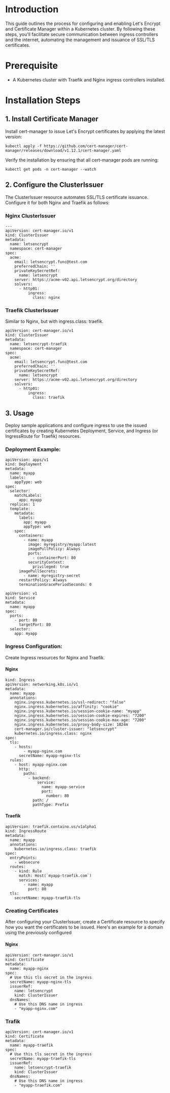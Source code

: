 # Introduction 

This guide outlines the process for configuring and enabling Let's Encrypt and Certificate Manager within a Kubernetes cluster. By following these steps, you'll facilitate secure communication between ingress controllers and the internet, automating the management and issuance of SSL/TLS certificates.


# Prerequisite

- A Kubernetes cluster with Traefik and Nginx ingress controllers installed.

# Installation Steps

## 1. Install Certificate Manager

Install cert-manager to issue Let's Encrypt certificates by applying the latest version:

```kubectl apply -f https://github.com/cert-manager/cert-manager/releases/download/v1.12.1/cert-manager.yaml```

Verify the installation by ensuring that all cert-manager pods are running:

```kubectl get pods -n cert-manager --watch```



## 2. Configure the ClusterIssuer
The ClusterIssuer resource automates SSL/TLS certificate issuance. Configure it for both Nginx and Traefik as follows:

### Nginx ClusterIssuer
```
---
apiVersion: cert-manager.io/v1
kind: ClusterIssuer
metadata:
  name: letsencrypt
  namespace: cert-manager
spec:
  acme:
    email: letsencrypt.func@test.com
    preferredChain: ''
    privateKeySecretRef:
      name: letsencrypt
    server: https://acme-v02.api.letsencrypt.org/directory
    solvers:
      - http01:
          ingress:
            class: nginx           

```

### Traefik ClusterIssuer
Similar to Nginx, but with ingress.class: traefik.
```
apiVersion: cert-manager.io/v1
kind: ClusterIssuer
metadata:
  name: letsencrypt-traefik
  namespace: cert-manager
spec:
  acme:
    email: letsencrypt.func@test.com
    preferredChain: ''
    privateKeySecretRef:
      name: letsencrypt
    server: https://acme-v02.api.letsencrypt.org/directory
    solvers:
      - http01:
          ingress:
            class: traefik

```            


## 3. Usage

Deploy sample applications and configure ingress to use the issued certificates by creating Kubernetes Deployment, Service, and Ingress (or IngressRoute for Traefik) resources.

### Deployment Example:

```
apiVersion: apps/v1
kind: Deployment
metadata:
  name: myapp
  labels:
    appType: web 
spec:
  selector:
    matchLabels:
      app: myapp
  replicas: 1
  template:
    metadata:
      labels:
        app: myapp
        appType: web
    spec:
      containers:
        - name: myapp
          image: myregistry/myapp:latest
          imagePullPolicy: Always
          ports:
            - containerPort: 80
          securityContext:
            privileged: true             
      imagePullSecrets:
        - name: myregistry-secret
      restartPolicy: Always
      terminationGracePeriodSeconds: 0
```

```
apiVersion: v1
kind: Service
metadata:
  name: myapp
spec:
  ports:
    - port: 80
      targetPort: 80
  selector:
    app: myapp

```

### Ingress Configuration:

Create Ingress resources for Nginx and Traefik.

#### Nginx
```
kind: Ingress
apiVersion: networking.k8s.io/v1
metadata:
  name: myapp
  annotations:
    nginx.ingress.kubernetes.io/ssl-redirect: "false"
    nginx.ingress.kubernetes.io/affinity: "cookie"
    nginx.ingress.kubernetes.io/session-cookie-name: "myapp"
    nginx.ingress.kubernetes.io/session-cookie-expires: "7200"
    nginx.ingress.kubernetes.io/session-cookie-max-age: "7200"  
    nginx.ingress.kubernetes.io/proxy-body-size: 1024m
    cert-manager.io/cluster-issuer: "letsencrypt"
    kubernetes.io/ingress.class: nginx  
spec:
  tls:
    - hosts:
        - myapp-nginx.com
      secretName: myapp-nginx-tls
  rules:
    - host: myapp-nginx.com
      http:
        paths:
          - backend:
              service:
                name: myapp-service
                port:
                  number: 80
            path: /
            pathType: Prefix

```

#### Traefik

```
apiVersion: traefik.containo.us/v1alpha1
kind: IngressRoute
metadata:
  name: myapp
  annotations:
    kubernetes.io/ingress.class: traefik
spec:
  entryPoints:
    - websecure
  routes:
    - kind: Rule
      match: Host(`myapp-traefik.com`)
      services:
        - name: myapp
          port: 80
  tls:
    secretName: myapp-traefik-tls

```
### Creating Certificates
After configuring your ClusterIssuer, create a Certificate resource to specify how you want the certificates to be issued. Here's an example for a domain using the previously configured 

#### Nginx

```
apiVersion: cert-manager.io/v1
kind: Certificate
metadata:
  name: myapp-nginx
spec:
  # Use this tls secret in the ingress
  secretName: myapp-nginx-tls
  issuerRef:
    name: letsencrypt
    kind: ClusterIssuer
  dnsNames:
    # Use this DNS name in ingress
    - "myapp-nginx.com"

```
### Trafik

```
apiVersion: cert-manager.io/v1
kind: Certificate
metadata:
  name: myapp-traefik
spec:
  # Use this tls secret in the ingress
  secretName: myapp-traefik-tls
  issuerRef:
    name: letsencrypt-traefik
    kind: ClusterIssuer
  dnsNames:
    # Use this DNS name in ingress
    - "myapp-traefik.com"

```